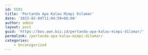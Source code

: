 ```yaml
---
id: 5501
title: 'Pertanda Apa Kalau Mimpi Dilamar'
date: '2023-02-04T11:04:59+00:00'
author: admin
layout: post
guid: 'https://bos.awn.biz.id/pertanda-apa-kalau-mimpi-dilamar/'
permalink: /pertanda-apa-kalau-mimpi-dilamar/
categories:
    - Uncategorized
---
```


